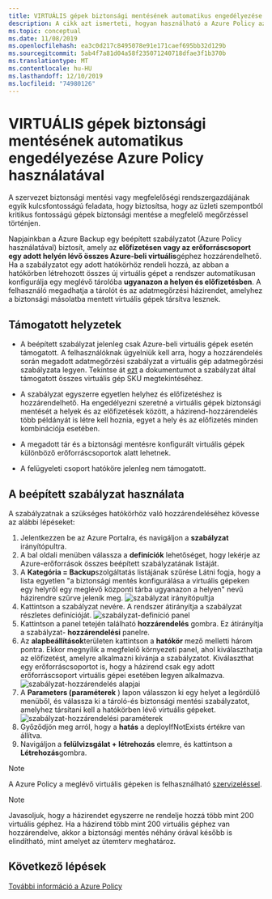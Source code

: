 ```yaml
---
title: VIRTUÁLIS gépek biztonsági mentésének automatikus engedélyezése Azure Policy használatával
description: A cikk azt ismerteti, hogyan használható a Azure Policy az adott hatókörben létrehozott összes virtuális gép biztonsági mentésének automatikus engedélyezéséhez
ms.topic: conceptual
ms.date: 11/08/2019
ms.openlocfilehash: ea3c0d217c8495078e91e171caef695bb32d129b
ms.sourcegitcommit: 5ab4f7a81d04a58f235071240718dfae3f1b370b
ms.translationtype: MT
ms.contentlocale: hu-HU
ms.lasthandoff: 12/10/2019
ms.locfileid: "74980126"
---
```

# <a name="auto-enable-backup-on-vm-creation-using-azure-policy"></a>VIRTUÁLIS gépek biztonsági mentésének automatikus engedélyezése Azure Policy használatával

A szervezet biztonsági mentési vagy megfelelőségi rendszergazdájának egyik kulcsfontosságú feladata, hogy biztosítsa, hogy az üzleti szempontból kritikus fontosságú gépek biztonsági mentése a megfelelő megőrzéssel történjen.

Napjainkban a Azure Backup egy beépített szabályzatot (Azure Policy használatával) biztosít, amely az **előfizetésen vagy az erőforráscsoport egy adott helyén lévő összes Azure-beli virtuális**géphez hozzárendelhető. Ha a szabályzatot egy adott hatókörhöz rendeli hozzá, az abban a hatókörben létrehozott összes új virtuális gépet a rendszer automatikusan konfigurálja egy meglévő tárolóba **ugyanazon a helyen és előfizetésben**. A felhasználó megadhatja a tárolót és az adatmegőrzési házirendet, amelyhez a biztonsági másolatba mentett virtuális gépek társítva lesznek.

## <a name="supported-scenarios"></a>Támogatott helyzetek 

* A beépített szabályzat jelenleg csak Azure-beli virtuális gépek esetén támogatott. A felhasználóknak ügyelniük kell arra, hogy a hozzárendelés során megadott adatmegőrzési szabályzat a virtuális gép adatmegőrzési szabályzata legyen. Tekintse át [ezt](https://aka.ms/PolicySupportedSKUs) a dokumentumot a szabályzat által támogatott összes virtuális gép SKU megtekintéséhez.

* A szabályzat egyszerre egyetlen helyhez és előfizetéshez is hozzárendelhető. Ha engedélyezni szeretné a virtuális gépek biztonsági mentését a helyek és az előfizetések között, a házirend-hozzárendelés több példányát is létre kell hoznia, egyet a hely és az előfizetés minden kombinációja esetében.

* A megadott tár és a biztonsági mentésre konfigurált virtuális gépek különböző erőforráscsoportok alatt lehetnek.

* A felügyeleti csoport hatóköre jelenleg nem támogatott.

## <a name="using-the-built-in-policy"></a>A beépített szabályzat használata

A szabályzatnak a szükséges hatókörhöz való hozzárendeléséhez kövesse az alábbi lépéseket:

1. Jelentkezzen be az Azure Portalra, és navigáljon a **szabályzat** irányítópultra.
2. A bal oldali menüben válassza a **definíciók** lehetőséget, hogy lekérje az Azure-erőforrások összes beépített szabályzatának listáját.
3. A **Kategória = Backup**szolgáltatás listájának szűrése Látni fogja, hogy a lista egyetlen "a biztonsági mentés konfigurálása a virtuális gépeken egy helyről egy meglévő központi tárba ugyanazon a helyen" nevű házirendre szűrve jelenik meg.
![szabályzat irányítópultja](./media/backup-azure-auto-enable-backup/policy-dashboard.png)
4. Kattintson a szabályzat nevére. A rendszer átirányítja a szabályzat részletes definícióját.
![szabályzat-definíció panel](./media/backup-azure-auto-enable-backup/policy-definition-blade.png)
5. Kattintson a panel tetején található **hozzárendelés** gombra. Ez átirányítja a szabályzat- **hozzárendelési** panelre.
6. Az **alapbeállítások**területen kattintson a **hatókör** mező melletti három pontra. Ekkor megnyílik a megfelelő környezeti panel, ahol kiválaszthatja az előfizetést, amelyre alkalmazni kívánja a szabályzatot. Kiválaszthat egy erőforráscsoportot is, hogy a házirend csak egy adott erőforráscsoport virtuális gépei esetében legyen alkalmazva.
![szabályzat-hozzárendelés alapjai](./media/backup-azure-auto-enable-backup/policy-assignment-basics.png)
7. A **Parameters (paraméterek** ) lapon válasszon ki egy helyet a legördülő menüből, és válassza ki a tároló-és biztonsági mentési szabályzatot, amelyhez társítani kell a hatókörben lévő virtuális gépeket.
![szabályzat-hozzárendelési paraméterek](./media/backup-azure-auto-enable-backup/policy-assignment-parameters.png)
8. Győződjön meg arról, hogy a **hatás** a deployIfNotExists értékre van állítva.
9. Navigáljon a **felülvizsgálat + létrehozás** elemre, és kattintson a **Létrehozás**gombra.

> [!NOTE]
>
> A Azure Policy a meglévő virtuális gépeken is felhasználható [szervizeléssel](https://docs.microsoft.com/azure/governance/policy/how-to/remediate-resources).

> [!NOTE]
>
> Javasoljuk, hogy a házirendet egyszerre ne rendelje hozzá több mint 200 virtuális géphez. Ha a házirend több mint 200 virtuális géphez van hozzárendelve, akkor a biztonsági mentés néhány órával később is elindítható, mint amelyet az ütemterv meghatároz.

## <a name="next-steps"></a>Következő lépések

[További információ a Azure Policy](https://docs.microsoft.com/azure/governance/policy/overview)